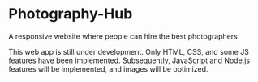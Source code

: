 # Photography-Hub
A responsive website where people can hire the best photographers

This web app is still under development. Only HTML, CSS, and some JS features have been implemented. Subsequently, JavaScript and Node.js features will be implemented, and images will be optimized.
